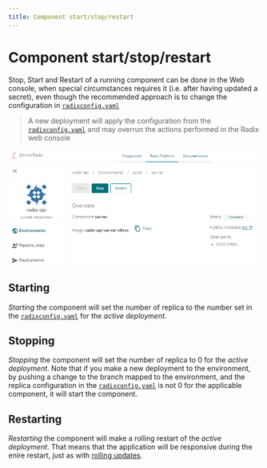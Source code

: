 ```yaml
---
title: Component start/stop/restart
---
```


# Component start/stop/restart

Stop, Start and Restart of a running component can be done in the Web console, when special circumstances requires it (i.e. after having updated a secret), even though the recommended approach is to change the configuration in [`radixconfig.yaml`](../../references/reference-radix-config/)

> A new deployment will apply the configuration from the [`radixconfig.yaml`](../../references/reference-radix-config/index.md) and may overrun the actions performed in the Radix web console

![Component-stop-start-restart](./Component-stop-start-restart.png)

## Starting

*Starting* the component will set the number of replica to the number set in the [`radixconfig.yaml`](../../references/reference-radix-config/index.md) for the *active deployment*.

## Stopping

*Stopping* the component will set the number of replica to 0 for the *active deployment*. Note that if you make a new deployment to the environment, by pushing a change to the branch mapped to the environment, and the replica configuration in the [`radixconfig.yaml`](../../references/reference-radix-config/index.md) is not  0 for the applicable component, it will start the component.

## Restarting

*Restarting* the component will make a rolling restart of the *active deployment*. That means that the application will be responsive during the enire restart, just as with [rolling updates](../../docs/topic-rollingupdate/).
